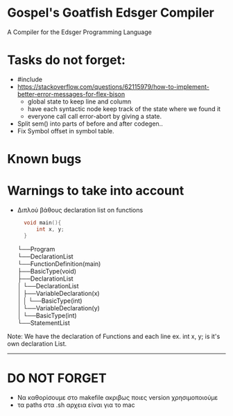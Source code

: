 # Gospel's Goatfish Edsger Compiler
A Compiler for the Edsger Programming Language

# Tasks do not forget:
- #include
- https://stackoverflow.com/questions/62115979/how-to-implement-better-error-messages-for-flex-bison
  - global state to keep line and column
  - have each syntactic node keep track of the state where we found it
  - everyone call call error-abort by giving a state.
- Split sem() into parts of before and after codegen..  
- Fix Symbol offset in symbol table.
# Known bugs

# Warnings to take into account
- Διπλού βάθους declaration list on functions
  ``` C
	void main(){
		int x, y;
	}
  ```
  └──Program <br />
    └──DeclarationList <br />
        └──FunctionDefinition(main) <br />
            ├──BasicType(void) <br />
            ├──DeclarationList <br />
            │   └──DeclarationList <br />
            │       ├──VariableDeclaration(x) <br />
            │       │   └──BasicType(int) <br />
            │       └──VariableDeclaration(y) <br />
            │           └──BasicType(int) <br />
            └──StatementList <br />

Note:
We have the declaration of Functions and each line
ex. int x, y; is it's own declaration List.

---
# DO NOT FORGET
- Να καθορίσουμε στο makefile ακριβως ποιες version χρησιμοποιούμε 
- τα paths στα .sh αρχεια είναι για το mac 